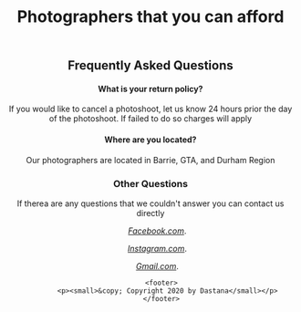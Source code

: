 <!DOCTYPE html>
<html lang="en">
   <head>
      <meta charset="utf-8">
   </head>
   <header>
      <h1> Photographers that you can afford</h1>
   </header>
   <role="main">
   <article>
   <header>
   <h1>Frequently Asked Questions</h1>
   <article id="answer1">
      <h4>What is your return policy?</h4>
      <p>If you would like to cancel a photoshoot, let us know 24 hours prior the day of the photoshoot. If failed to do so charges will apply</p>
   </article>
   <article id="answer2">
      <h4>Where are you located?</h4>
      <p>Our photographers are located in Barrie, GTA, and Durham Region</p>
   </article>
   </main>
   <aside role="complimentary">
      <h1> Other Questions</h1>
      <p> If therea are any questions that we couldn't answer you can contact us directly</p>
      <ul>
      <p><a href="https://www.facebook.com/framaphoss/?view_public_for=103011297820246.html"
         rel="external"><cite>Facebook.com</cite></a>.</p>
      <p><a href="https://www.instagram.com/dastana_01/"
         rel="external"><cite>Instagram.com</cite></a>.
      <p><a href="https://mail.google.com/mail/u/0/?tab=rm&ogbl#inbox?compose=GTvVlcRwQZjwLSQPlNgQBVvQhWwLsgBPJXLNbqzWPLWrdsDQKQNXkgMvSDNLDJhWTSTXHsKgmZsWT"
         rel="external"><cite>Gmail.com</cite></a>.</p>
   
      <footer>
         <p><small>&copy; Copyright 2020 by Dastana</small></p>
      </footer>
   </aside>
   </body>
</html>
